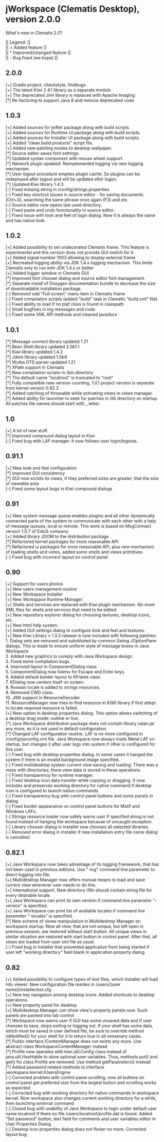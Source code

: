 
  
# jWorkspace (Clematis Desktop), version 2.0.0  
  
What's new in Clematis 2.0?  
  
|\[           Legend:         \]|  
|\[ + Added feature            \]|  
|\[ * Improved/changed feature \]|  
|\[ - Bug fixed (we hope)     \]|  
  
## 2.0.0  
  
\[\+\] Gradle project, checkstyle, findbugs   
\[\+\] The latest Kiwi 2.4.1 library as a separate module  
\[\+\] The deprecated Jimi library is replaced with Apache Imaging  
\[\*\] Re-factoring to support Java 8 and remove deprecated code  
  
## 1.0.3  
  
\[+\] Added sources for jwNet package along with build scripts.  
\[+\] Added sources for Runtime UI package along with build scripts.  
\[+\] Added sources for Installer UI package along with build scripts.  
\[+\] Added "clean build products" script file.  
\[+\] Added new painting modes to desktop wallpaper.  
\[\*\] Source editor saves font settings.  
\[\*\] Updated syntax component with mouse wheel support.  
\[\*\] Network plugin updated. Reimplemented logging via new logging mechanism.  
\[\*\] User logout procedure empties plugin cache. So plugins can be redeployed after logout and will be updated after logon.  
\[\*\] Updated Kiwi library 1.4.3  
\[\-\] Fixed missing string in /config/strings.properties  
\[\-\] Fixed key shortcut issues in source editor - for saving documents (Ctrl+S), searching the same phrase once again (F3) and etc.  
\[\-\] Source editor now opens last used directory.  
\[\-\] Fixed paste and undo functionality in source editor.  
\[\-\] Fixed issue with look and feel of login dialog. Now it is always the same and has native look.  
  
## 1.0.2  
  
\[\+\] Added possibility to set undecorated Clematis frame. This feature is experimental and this version does not provide GUI switch for it.  
\[\+\] Added signal number 1003 allowing to display external frame  
\[\+\] Recreated logging ability via JDK 1.4.x logging mechanism. This limits Clematis only to run with JDK 1.4.x or better  
\[\+\] Added logger window in Clematis GUI  
\[\*\] Improved font chooser dialog and source editor font management.  
\[\*\] Separate install of Doxygen documentation bundle to decrease the size of downloadable installation package.  
\[\-\] Removed odd "Full screen" menu item in Clematis frame  
\[\-\] Fixed compilation scripts (added "build" task in Clematis "build.xml" file)  
\[\-\] Fixed ability to load if no plaf class is found in classpath  
\[\-\] Small bugfixes in log messages and code  
\[\-\] Fixed some XML API methods and cleaned javadocs  
  
## 1.0.1  
  
\[\*\] Message connect library updated 1.21   
\[\*\] Bean Shell library updated 2.0b1.1  
\[\*\] Kiwi library updated 1.4.2   
\[\*\] Jdom library updated 1.0b9   
\[\*\] Wutka DTD parser updated 1.21  
\[\*\] XPath support in Clematis  
\[\*\] New compilation scripts in /bin directory  
\[\*\] The default name "localroot" is truncated to "root"  
\[\*\] Fully compatible new version counting, 1.0.1 project version is separate from kernel version 0.92.2  
\[\*\] Added catching of throwable while activating views in views manager.  
\[\*\] Added ability for launcher to seek for patches in /lib directory on startup. All patches file names should start with _ letter.  
  
## 1.0   
\[\+\] A lot of new stuff.  
\[\*\] Improved compound dialog layout in Kiwi  
\[\-\] Fixed bug with LAF manager. It now follows user login/logouts.  
  
## 0.91.1  
  
\[\+\] New look and feel configuration  
\[\*\] Improved GUI consistency  
\[\*\] GUI now scrolls its views, if they preferred sizes are greater, that the size of viewable area  
\[\-\] Fixed some layout bugs in Kiwi compound dialogs  
  
## 0.91  
  
\[\+\] New system message queue enables plugins and all other dynamically connected parts of the system to communicate with each other with a help of message queues, local or remote. This work is based on MsgConnect version 1.0.7 of EldoS company.  
\[\+\] Added library JDOM to the distribution package  
\[\*\] Refactored kernel packages for more reasonable API.  
\[\*\] Refactored ui packages for more reasonable API, plus new mechanism of loading shells and views, added some shells and views primitives.  
\[\-\] Fixed bug with incorrect layout on control panel.  
  
## 0.90  
  
\[\+\] Support for users photos  
\[\+\] New users management routine  
\[\+\] New Workspace Installer  
\[\+\] New Workspace Runtime Manager.  
\[\+\] Shells and services are replaced with Kiwi plugin mechanism. No more XML files for shells and services that need to be edited.  
\[\+\] New repository explorer dialog for choosing textures, desktop icons, etc.  
\[\+\] New html help system.  
\[\+\] Added GUI settings dialog to configure look and feel and textures.  
\[\+\] New Kiwi Library v 1.3.3 release is now included with following patches:  
    1. Dialog sets are removed and substituted by common Swing JOptionPane dialogs. This is made to ensure uniform style of message boxes in Java Workspace.  
    2. Added new graphics to comply with Java Workspace design.  
    3. Fixed some compilation bugs.  
    4. Improved layout in ComponentDialog class.  
    5. ComponentDialog now listens for Escape and Enter keys.  
    6. Added default border layout to KFrame class.  
    7. KDialog now centers itself on screen.  
    8. Russian locale is added to strings resources.  
    9. Removed CWD class.  
    10. JIMI support in ResourceDecoder.  
    11. ResourceManager now tries to find resource in KIWI library if first attept to locate required resource is failed.  
\[\+\] New option in desktop properties dialog. This option allows switching of a desktop drag mode: outline or live.  
\[\*\] Java Workspace distribution package does not contain library xalan.jar any more, as it is not used in default configuration.  
\[\*\] Changed LAF configuration routine. LAF is no more configured in /config/jwconfig.xml file. Java Workspace now always loads Metal LAF on startup, but changes it after user logs into system if other is configured for this user.  
\[\-\] Fixed bug with desktop properties dialog. In some cases it hanged the system if there is an invalid background image specified.  
\[\-\] Fixed multidesktop system current view saving and loading. There was a mess with directories, there view data is stored in these operations.  
\[\-\] Fixed transparency for runtime manager.  
\[\-\] Fixed desktop icon data transfer while copying or dragging. It now includes and preserves working directory for native command if desktop icon is configured to launch native commands.  
\[\-\] Fixed transparency bug with control panel buttons and some panels in dialog.  
\[\-\] Fixed border appearance on control panel buttons for Motif and Windows LAFs.  
\[\-\] Strings resource loader now safely warns user if specified string is not found instead of hanging the workspace because of uncaught exception.  
\[\-\] Library chooser dialog in installer now chooses all selected libraries.  
\[\-\] Removed error dialog in installer if new installation entry file name dialog is cancelled.  
  
## 0.82.1  
  
\[\+\] Java Workspace now takes advantage of its logging framework, that has not been used in previous editions. Use "-log" command line parameter to direct logging into file.  
\[\+\] Multidesktop Manager now offers manual means to load and save current view whenever user needs to do this.  
\[\+\] International support. New directory i18n should contain string file for every desirable locale.  
\[\+\] Java Workspace can print its own version if command line parameter "-version" is specified.  
\[\+\] Java Workspace can print list of available locales if command line parameter "-locales" is specified.  
\[\*\] New scheme of views manipulation in Multidesktop Manager on workspace startup. Now all view, that are not unique, but left open in previous session, are restored without start button. All unique views in similar situation are restored with start button in control panel. After that, all views are loaded from user xml file as usual.  
\[\-\] Fixed bug in Installer that prevented application from being started if user left "working directory" field blank in application property dialog.  
  
## 0.82  
  
\[\+\] Added possibility to configure types of text files, which installer will load into viewer. New configuration file resides in /users/{user name}/installer/ext.cfg  
\[\+\] New key navigation among desktop icons. Added shortcuts to desktop operations.  
\[\+\] New property panel for desktop  
\[\+\] Multidesktop Manager can show view's property panels now. Such panels are packed into tab control  
\[\*\] Workspace now warns user if GUI has some unsaved data and if user chooses to save, stops exiting or logging out. If your shell has some data, which must be saved in user defined file, be sure to override method isModified() for your shell for it to return true in all nessesary cases.  
\[\*\] Public interface IContentManager does not exists any more. Use abstract class WorkspaceContentManager instead  
\[\*\] Profile now operates with kiwi.util.Config class instead of java.util.Hashtable to store optional user variables. Thus, methods put() and get() for class Profile are removed. Use method getParameters() instead  
\[\*\] Added password related methods to interface jworkspace.kernel.IUsersEngine  
\[\-\] Corrected problem with control panel scrolling, now all buttons on control panel get preferred size from the largest button and scrolling works as expected  
\[\-\] Corrected bug with working directory for native commands in workspace kernel. Now workspace also changes current working directory for a while, then launching external command  
\[\-\] Closed bug with unability of Java Workspace to login under default user name localroot if there no file /users/localroot/profile.dat is found. Added "Set password" button, text field for comments and user variables editor in User Properties Dialog  
\[\-\] Desktop icon properties dialog does not flicker no more. Corrected layout bug  
  
  

